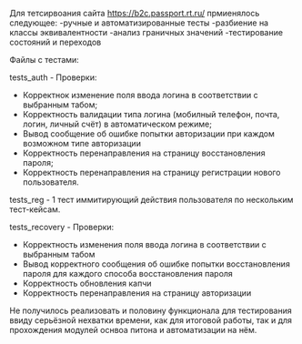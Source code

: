 Для тетсирвоания сайта https://b2c.passport.rt.ru/ прмиенялось следующее:
-ручные и автоматизированные тесты
-разбиение на классы эквивалентности
-анализ граничных значений
-тестирование состояний и переходов

Файлы с тестами:

tests_auth -  Проверки: 
- Корректнок изменение поля ввода логина в соответствии с выбранным табом; 
- Корректность валидации типа логина (мобилный телефон, почта, логин, личный счёт) в автоматическом режиме;
- Вывод сообщение об ошибке попытки авторизации при каждом возможном типе авторизации
- Корректность перенаправления на страницу восстановления пароля;
- Корректность перенаправления на страницу регистрации нового пользователя.

tests_reg - 1 тест иммитирующий действия пользователя по нескольким тест-кейсам.

tests_recovery - Проверки:
- Корректность изменения поля ввода логина в соответствии с выбранным табом
- Вывод корректного сообщения об ошибке попытки восстановления пароля для каждого способа восстановления пароля
- Корректность обновления капчи
- Корректность перенаправления на страницу авторизации



Не получилось реализовать и половину функционала для тестирования ввиду серьёзной нехватки времени, как для итоговой работы, так и для прохождения модулей оснвоа питона и автоматизации на нём. 
